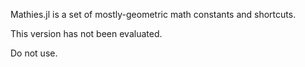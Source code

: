 Mathies.jl is a set of mostly-geometric math constants and shortcuts.

This version has not been evaluated.

Do not use.
